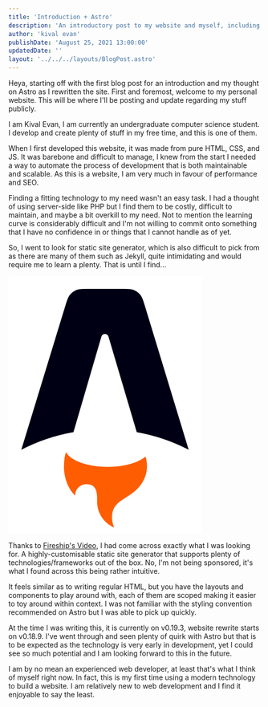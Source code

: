 ```yaml
---
title: 'Introduction + Astro'
description: 'An introductory post to my website and myself, including my thought on Astro.'
author: 'kival evan'
publishDate: 'August 25, 2021 13:00:00'
updatedDate: ''
layout: '../../../layouts/BlogPost.astro'
---
```


Heya, starting off with the first blog post for an introduction and my thought on Astro as I rewritten the site. First and foremost, welcome to my personal website. This will be where I'll be posting and update regarding my stuff publicly.

I am Kival Evan, I am currently an undergraduate computer science student. I develop and create plenty of stuff in my free time, and this is one of them.

When I first developed this website, it was made from pure HTML, CSS, and JS. It was barebone and difficult to manage, I knew from the start I needed a way to automate the process of development that is both maintainable and scalable. As this is a website, I am very much in favour of performance and SEO.

Finding a fitting technology to my need wasn't an easy task. I had a thought of using server-side like PHP but I find them to be costly, difficult to maintain, and maybe a bit overkill to my need. Not to mention the learning curve is considerably difficult and I'm not willing to commit onto something that I have no confidence in or things that I cannot handle as of yet.

So, I went to look for static site generator, which is also difficult to pick from as there are many of them such as Jekyll, quite intimidating and would require me to learn a plenty. That is until I find...

[![Astro](/assets/logo/astro.svg 'Astro Logo')](https://astro.build/)

Thanks to [Fireship's Video](https://youtu.be/dsTXcSeAZq8), I had come across exactly what I was looking for. A highly-customisable static site generator that supports plenty of technologies/frameworks out of the box. No, I'm not being sponsored, it's what I found across this being rather intuitive.

It feels similar as to writing regular HTML, but you have the layouts and components to play around with, each of them are scoped making it easier to toy around within context. I was not familiar with the styling convention recommended on Astro but I was able to pick up quickly.

At the time I was writing this, it is currently on v0.19.3, website rewrite starts on v0.18.9. I've went through and seen plenty of quirk with Astro but that is to be expected as the technology is very early in development, yet I could see so much potential and I am looking forward to this in the future.

I am by no mean an experienced web developer, at least that's what I think of myself right now. In fact, this is my first time using a modern technology to build a website. I am relatively new to web development and I find it enjoyable to say the least.
